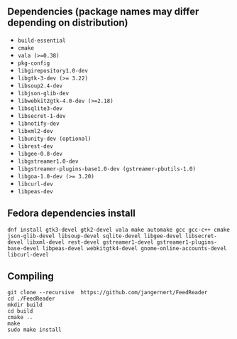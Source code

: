 ## Dependencies (package names may differ depending on distribution)

- `build-essential`
- `cmake`
- `vala (>=0.38)`
- `pkg-config`
- `libgirepository1.0-dev`
- `libgtk-3-dev (>= 3.22)`
- `libsoup2.4-dev`
- `libjson-glib-dev`
- `libwebkit2gtk-4.0-dev (>=2.18)`
- `libsqlite3-dev`
- `libsecret-1-dev`
- `libnotify-dev`
- `libxml2-dev`
- `libunity-dev (optional)`
- `librest-dev`
- `libgee-0.8-dev`
- `libgstreamer1.0-dev`
- `libgstreamer-plugins-base1.0-dev (gstreamer-pbutils-1.0)`
- `libgoa-1.0-dev (>= 3.20)`
- `libcurl-dev`
- `libpeas-dev`

## Fedora dependencies install 
```
dnf install gtk3-devel gtk2-devel vala make automake gcc gcc-c++ cmake json-glib-devel libsoup-devel sqlite-devel libgee-devel libsecret-devel libxml-devel rest-devel gstreamer1-devel gstreamer1-plugins-base-devel libpeas-devel webkitgtk4-devel gnome-online-accounts-devel libcurl-devel
```

## Compiling

```
git clone --recursive  https://github.com/jangernert/FeedReader
cd ./FeedReader
mkdir build
cd build
cmake ..
make
sudo make install
```
